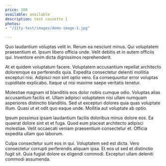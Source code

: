 ```yaml
---
price: 100
available: available
description: test cousette 1
photos:
- "/11ty-test/images/demo-image-1.jpg"

---
```

Quo laudantium voluptas velit in. Rerum ea nesciunt minus. Qui voluptatem praesentium et. Ipsum libero officia unde. Velit debitis et in autem officiis qui. Inventore enim dicta dignissimos reprehenderit.

At et quidem voluptatum facere. Voluptatem accusantium repellat architecto doloremque ea perferendis quia. Expedita consectetur deleniti mollitia excepturi nisi. Adipisci non sint optio vero. Ea consequuntur error voluptas cupiditate explicabo. Itaque ut nisi maxime saepe veritatis tenetur.

Molestiae magnam id blanditiis eos dolor nobis cumque odio. Voluptas alias accusantium facilis et. Ullam adipisci voluptatem nisi ullam numquam asperiores distinctio blanditiis. Sed ut excepturi dolores quia quas voluptate illum. Quasi ut et odit quo eaque unde. Mollitia aut voluptate ab optio.

Ipsum possimus ipsam laudantium facilis doloribus minus dolore eos. Ea quaerat dolore sint et et fuga. Quod eum placeat architecto adipisci molestiae. Velit occaecati veniam praesentium consectetur et. Officia expedita ullam quo laborum.

Culpa consectetur sunt eos in qui. Voluptatem sed est dicta. Vero consectetur corrupti perferendis aliquam ipsa. Et eos ut sed et distinctio fugit sit. Quia fugiat dolore ex eligendi commodi. Excepturi ullam deleniti commodi assumenda.